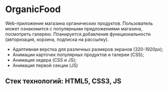 # OrganicFood
Web-приложение магазина органических продуктов. 
Пользователь может ознакомится с популярными предложениями магазина, посмотреть галерею. 
Планируется добавление функциональности (авторизация, корзина, подписка на рассылку).

- Адаптивная верстка для различных размеров экранов (320-1920px);
- Анимации карточек популярных продуктов и галереи (CSS);
- Анимация хедера (CSS и JS);
- Анимация первой секции (JS) 

## Стек технологий: HTML5, CSS3, JS
